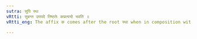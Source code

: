 ```yaml
---
sutra: सुपि स्थः
vRtti: सुबन्त उपपदे तिष्ठतेः कप्रत्ययो भवति ॥
vRtti_eng: The affix क comes after the root स्था when in composition with a word ending in a case-affix, as an _upapada_.

---
```

